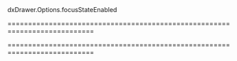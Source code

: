 <!--id-->dxDrawer.Options.focusStateEnabled<!--/id-->
===========================================================================
<!--hidden--><!--/hidden-->
===========================================================================

